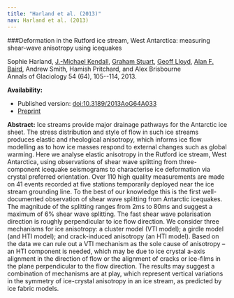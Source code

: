 ```yaml
---
title: "Harland et al. (2013)"
nav: Harland et al. (2013)
---
```


###Deformation in the Rutford ice stream, West Antarctica: measuring shear-wave anisotropy using icequakes

Sophie Harland, [J.-Michael Kendall](http://www1.gly.bris.ac.uk/~jmk/), [Graham Stuart](http://www.see.leeds.ac.uk/people/g.stuart), [Geoff Lloyd](http://www.see.leeds.ac.uk/people/g.lloyd), [Alan F. Baird](http://www1.gly.bris.ac.uk/~baird/), Andrew Smith, Hamish Pritchard, and Alex Brisbourne  
Annals of Glaciology 54 (64), 105--114, 2013.

**Availability:**

- Published version: [doi:10.3189/2013AoG64A033](http://dx.doi.org/10.3189/2013AoG64A033)
- [Preprint](/pdfs/harland_etal_2013.pdf)

**Abstract:** Ice streams provide major drainage pathways for the Antarctic ice sheet. The stress distribution and style of flow in such ice streams produces elastic and rheological anisotropy, which informs ice flow modelling as to how ice masses respond to external changes such as global warming. Here we analyse elastic anisotropy in the Rutford ice stream, West Antarctica, using observations of shear wave splitting from three-component icequake seismograms to characterise ice deformation via crystal preferred orientation. Over 110 high quality measurements are made on 41 events recorded at five stations temporarily deployed near the ice stream grounding line. To the best of our knowledge this is the first well-documented observation of shear wave splitting from Antarctic icequakes. The magnitude of the splitting ranges from 2ms to 80ms and suggest a maximum of 6% shear wave splitting. The fast shear wave polarisation direction is roughly perpendicular to ice flow direction. We consider three mechanisms for ice anisotropy: a cluster model (VTI model); a girdle model (and HTI model); and crack-induced anisotropy (an HTI model). Based on the data we can rule out a VTI mechanism as the sole cause of anisotropy – an HTI component is needed, which may be due to ice crystal a-axis alignment in the direction of flow or the alignment of cracks or ice-films in the plane perpendicular to the flow direction. The results may suggest a combination of mechanisms are at play, which represent vertical variations in the symmetry of ice-crystal anisotropy in an ice stream, as predicted by ice fabric models.
